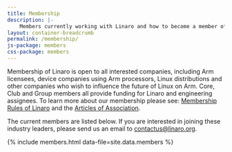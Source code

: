 ```yaml
---
title: Membership
description: |-
    Members currently working with Linaro and how to become a member of Linaro.
layout: container-breadcrumb
permalink: /membership/
js-package: members
css-package: members
---
```

Membership of Linaro is open to all interested companies, including Arm licensees, device companies using Arm processors, Linux distributions and other companies who wish to influence the future of Linux on Arm. Core, Club and Group members all provide funding for Linaro and engineering assignees. To learn more about our membership please see: [Membership Rules of Linaro](/assets/pdf/Membership_Rules_of_Linaro_Limited_Effective_26th_July_20122.pdf) and the [Articles of Association](/assets/pdf/Linaro-Articles-of-Association-New-June-2010.pdf).

The current members are listed below. If you are interested in joining these industry leaders, please send us an email to [contactus@linaro.org](mailto:contactus@linaro.org).


{% include members.html data-file=site.data.members %}